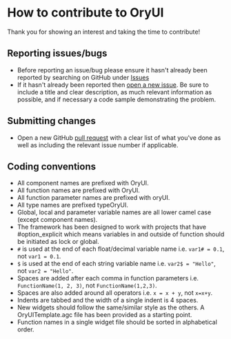 # How to contribute to OryUI

Thank you for showing an interest and taking the time to contribute!

## Reporting issues/bugs

* Before reporting an issue/bug please ensure it hasn't already been reported by searching on GitHub under [Issues](https://github.com/KevinCrossDCL/OryUI/issues)
* If it hasn't already been reported then [open a new issue](https://github.com/KevinCrossDCL/OryUI/issues/new). Be sure to include a title and clear description, as much relevant information as possible, and if necessary a code sample demonstrating the problem.

## Submitting changes

* Open a new GitHub [pull request](https://github.com/KevinCrossDCL/OryUI/pull/new/master) with a clear list of what you've done as well as including the relevant issue number if applicable.

## Coding conventions

  * All component names are prefixed with OryUI.
  * All function names are prefixed with OryUI.
  * All function parameter names are prefixed with oryUI.
  * All type names are prefixed typeOryUI.
  * Global, local and parameter variable names are all lower camel case (except component names).
  * The framework has been designed to work with projects that have #option_explicit which means variables in and outside of function should be initiated as lock or global.
  * `#` is used at the end of each float/decimal variable name i.e. `var1# = 0.1`, not `var1 = 0.1`.
  * `$` is used at the end of each string variable name i.e. `var2$ = "Hello"`, not `var2 = "Hello"`.
  * Spaces are added after each comma in function parameters i.e. `FunctionName(1, 2, 3)`, not `FunctionName(1,2,3)`.
  * Spaces are also added around all operators i.e. `x = x + y`, not `x=x+y`.
  * Indents are tabbed and the width of a single indent is 4 spaces.
  * New widgets should follow the same/similar style as the others. A OryUITemplate.agc file has been provided as a starting point.
  * Function names in a single widget file should be sorted in alphabetical order.
